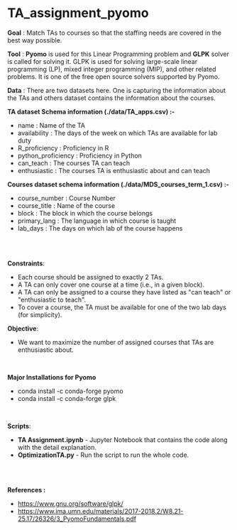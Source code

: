 # TA_assignment_pyomo

**Goal** : Match TAs to courses so that the staffing needs are covered in the best way possible.

**Tool** : **Pyomo** is used for this Linear Programming problem and **GLPK** solver is called for solving it. GLPK is used for solving large-scale linear programming (LP), mixed integer programming (MIP), and other related problems. It is one of the free open source solvers supported by Pyomo.

**Data** : There are two datasets here. One is capturing the information about the TAs and others dataset contains the information about the courses.

**TA dataset Schema information (./data/TA_apps.csv) :-**

- name : Name of the TA
- availability : The days of the week on which TAs are available for lab duty
- R_proficiency : Proficiency in R
- python_proficiency : Proficiency in Python
- can_teach : The courses TA can teach
- enthusiastic : The courses TA is enthusiastic about and can teach

**Courses dataset schema information (./data/MDS_courses_term_1.csv) :-**

- course_number : Course Number
- course_title : Name of the course
- block : The block in which the course belongs 
- primary_lang :  The language in which course is taught
- lab_days : The days on which lab of the course happens



<br><br>

**Constraints**:

- Each course should be assigned to exactly 2 TAs.
- A TA can only cover one course at a time (i.e., in a given block).
- A TA can only be assigned to a course they have listed as "can teach" or "enthusiastic to teach".
- To cover a course, the TA must be available for one of the two lab days (for simplicity).

 **Objective**:

- We want to maximize the number of assigned courses that TAs are enthusiastic about.



<br>

**Major Installations for Pyomo** 

- conda install -c conda-forge pyomo
- conda install -c conda-forge glpk



<br>

**Scripts**:

- **TA Assignment.ipynb** - Jupyter Notebook that contains the code along with the detail explanation. 
- **OptimizationTA.py** - Run the script to run the whole code.



<br><br>

**References :**

- https://www.gnu.org/software/glpk/
- https://www.ima.umn.edu/materials/2017-2018.2/W8.21-25.17/26326/3_PyomoFundamentals.pdf